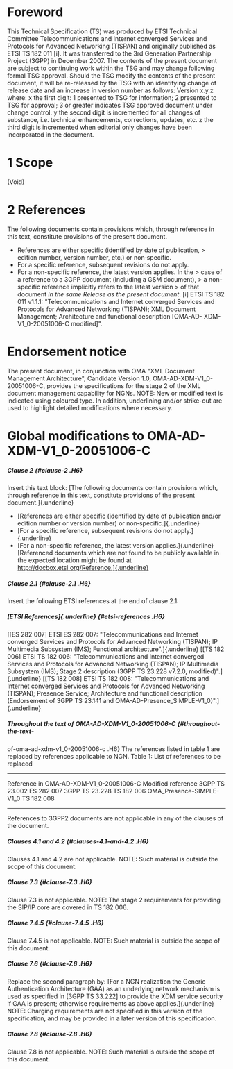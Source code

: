# Foreword
This Technical Specification (TS) was produced by ETSI Technical Committee
Telecommunications and Internet converged Services and Protocols for Advanced
Networking (TISPAN) and originally published as ETSI TS 182 011 [i]. It was
transferred to the 3rd Generation Partnership Project (3GPP) in December 2007.
The contents of the present document are subject to continuing work within the
TSG and may change following formal TSG approval. Should the TSG modify the
contents of the present document, it will be re-released by the TSG with an
identifying change of release date and an increase in version number as
follows:
Version x.y.z
where:
x the first digit:
1 presented to TSG for information;
2 presented to TSG for approval;
3 or greater indicates TSG approved document under change control.
y the second digit is incremented for all changes of substance, i.e. technical
enhancements, corrections, updates, etc.
z the third digit is incremented when editorial only changes have been
incorporated in the document.
# 1 Scope
(Void)
# 2 References
The following documents contain provisions which, through reference in this
text, constitute provisions of the present document.
  * References are either specific (identified by date of publication, > edition number, version number, etc.) or non‑specific.
  * For a specific reference, subsequent revisions do not apply.
  * For a non-specific reference, the latest version applies. In the > case of a reference to a 3GPP document (including a GSM document), > a non-specific reference implicitly refers to the latest version > of that document _in the same Release as the present document_.
[i] ETSI TS 182 011 v1.1.1: \"Telecommunications and Internet converged
Services and Protocols for Advanced Networking (TISPAN); XML Document
Management; Architecture and functional description [OMA-AD-
XDM-V1_0-20051006-C modified]\".
# Endorsement notice
The present document, in conjunction with OMA \"XML Document Management
Architecture\", Candidate Version 1.0, OMA-AD-XDM-V1_0-20051006-C, provides
the specifications for the stage 2 of the XML document management capability
for NGNs.
NOTE: New or modified text is indicated using coloured type. In addition,
underlining and/or strike-out are used to highlight detailed modifications
where necessary.
# Global modifications to OMA-AD-XDM-V1_0-20051006-C
##### Clause 2 {#clause-2 .H6}
Insert this text block:
[The following documents contain provisions which, through reference in this
text, constitute provisions of the present document.]{.underline}
  * [References are either specific (identified by date of publication and/or edition number or version number) or non‑specific.]{.underline}
  * [For a specific reference, subsequent revisions do not apply.]{.underline}
  * [For a non-specific reference, the latest version applies.]{.underline}
[Referenced documents which are not found to be publicly available in the
expected location might be found at
http://docbox.etsi.org/Reference.]{.underline}
##### Clause 2.1 {#clause-2.1 .H6}
Insert the following ETSI references at the end of clause 2.1:
##### [ETSI References]{.underline} {#etsi-references .H6}
[[ES 282 007] ETSI ES 282 007: \"Telecommunications and Internet converged
Services and Protocols for Advanced Networking (TISPAN); IP Multimedia
Subsystem (IMS); Functional architecture\".]{.underline}
[[TS 182 006] ETSI TS 182 006: \"Telecommunications and Internet converged
Services and Protocols for Advanced Networking (TISPAN); IP Multimedia
Subsystem (IMS); Stage 2 description (3GPP TS 23.228 v7.2.0,
modified)\".]{.underline}
[[TS 182 008] ETSI TS 182 008: \"Telecommunications and Internet converged
Services and Protocols for Advanced Networking (TISPAN); Presence Service;
Architecture and functional description (Endorsement of 3GPP TS 23.141 and
OMA-AD-Presence_SIMPLE-V1_0)\".]{.underline}
##### Throughout the text of OMA-AD-XDM-V1_0-20051006-C {#throughout-the-text-
of-oma-ad-xdm-v1_0-20051006-c .H6}
The references listed in table 1 are replaced by references applicable to NGN.
Table 1: List of references to be replaced
* * *
Reference in OMA-AD-XDM-V1_0-20051006-C Modified reference 3GPP TS 23.002 ES
282 007 3GPP TS 23.228 TS 182 006 OMA_Presence-SIMPLE-V1_0 TS 182 008
* * *
References to 3GPP2 documents are not applicable in any of the clauses of the
document.
##### Clauses 4.1 and 4.2 {#clauses-4.1-and-4.2 .H6}
Clauses 4.1 and 4.2 are not applicable.
NOTE: Such material is outside the scope of this document.
##### Clause 7.3 {#clause-7.3 .H6}
Clause 7.3 is not applicable.
NOTE: The stage 2 requirements for providing the SIP/IP core are covered in TS
182 006.
##### Clause 7.4.5 {#clause-7.4.5 .H6}
Clause 7.4.5 is not applicable.
NOTE: Such material is outside the scope of this document.
##### Clause 7.6 {#clause-7.6 .H6}
Replace the second paragraph by:
[For a NGN realization the Generic Authentication Architecture (GAA) as an
underlying network mechanism is used as specified in [3GPP TS 33.222] to
provide the XDM service security if GAA is present; otherwise requirements as
above applies.]{.underline}
NOTE: Charging requirements are not specified in this version of the
specification, and may be provided in a later version of this specification.
##### Clause 7.8 {#clause-7.8 .H6}
Clause 7.8 is not applicable.
NOTE: Such material is outside the scope of this document.
#